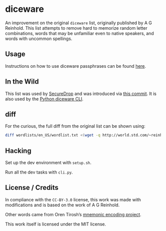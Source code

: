 # diceware

An improvement on the original `diceware` list, originally published by A G Reinhold. This list attempts to remove hard to memorize random letter combinations, words that may be unfamiliar even to native speakers, and words with uncommon spellings.

## Usage

Instructions on how to use diceware passphrases can be found [here](http://world.std.com/~reinhold/diceware.html).

## In the Wild

This list was used by [SecureDrop](https://securedrop.org) and was introduced via
[this commit](https://github.com/freedomofpress/securedrop/commit/ff87f9a01feece5574ac2363919778b30efc2f65).
It is also used by the [Python diceware CLI](https://github.com/ulif/diceware).

## diff
For the curious, the full diff from the original list can be shown using:

```bash
diff wordlists/en_US/wordlist.txt <(wget -q http://world.std.com/~reinhold/diceware.wordlist.asc -O - | tail -n +3 | head -7776 | awk '{ print $NF }' | sort)
```

## Hacking

Set up the dev environment with `setup.sh`.

Run all the dev tasks with `cli.py`.

## License / Credits

In compliance with the `CC-BY-3.0` license, this work was made with modifications and is based on the work of A G Reinhold.

Other words came from Oren Tirosh’s [mnemonic encoding project](http://web.archive.org/web/20090918202746/http://tothink.com/mnemonic/wordlist.html).

This work itself is licensed under the MIT license.
